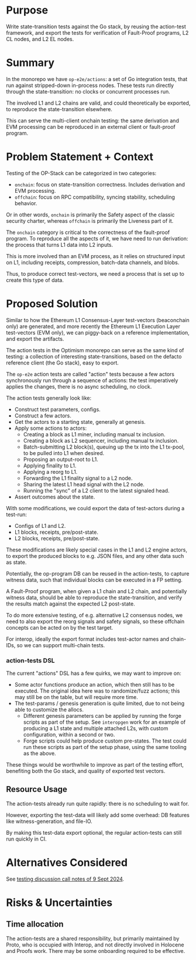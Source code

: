 # Purpose

<!-- This section is also sometimes called “Motivations” or “Goals”. -->

<!-- It is fine to remove this section from the final document,
but understanding the purpose of the doc when writing is very helpful. -->

Write state-transition tests against the Go stack, by reusing the action-test framework,
and export the tests for verification of Fault-Proof programs, L2 CL nodes, and L2 EL nodes. 

# Summary

<!-- Most (if not all) documents should have a summary.
While the length will likely be proportional to the length of the full document,
the summary should be as succinct as possible. -->

In the monorepo we have `op-e2e/actions`:
a set of Go integration tests, that run against stripped-down in-process nodes.
These tests run directly through the state-transition: no clocks or concurrent processes run.

The involved L1 and L2 chains are valid, and could theoretically be exported,
to reproduce the state-transition elsewhere.

This can serve the multi-client onchain testing:
the same derivation and EVM processing can be reproduced
in an external client or fault-proof program.

# Problem Statement + Context

<!-- Describe the specific problem that the document is seeking to address as well
as information needed to understand the problem and design space.
If more information is needed on the costs of the problem,
this is a good place to that information. -->

Testing of the OP-Stack can be categorized in two categories:
- `onchain`: focus on state-transition correctness. Includes derivation and EVM processing.
- `offchain`: focus on RPC compatibility, syncing stability, scheduling behavior.

Or in other words, `onchain` is primarily the Safety aspect of the classic security charter,
whereas `offchain` is primarily the Liveness part of it.

The `onchain` category is critical to the correctness of the fault-proof program.
To reproduce all the aspects of it, we have need to run derivation:
the process that turns L1 data into L2 inputs.

This is more involved than an EVM process, as it relies on structured input on L1,
including receipts, compression, batch-data channels, and blobs.

Thus, to produce correct test-vectors,
we need a process that is set up to create this type of data.

# Proposed Solution

<!-- A high level overview of the proposed solution.
When there are multiple alternatives there should be an explanation
of why one solution was picked over other solutions.
As a rule of thumb, including code snippets (except for defining an external API)
is likely too low level. -->

Similar to how the Ethereum L1 Consensus-Layer test-vectors (beaconchain only) are generated,
and more recently the Ethereum L1 Execution Layer test-vectors (EVM only),
we can piggy-back on a reference implementation, and export the artifacts.

The action tests in the Optimism monorepo can serve as the same kind of testing:
a collection of interesting state-transitions, based on the defacto reference client (the Go stack),
easy to export.

The `op-e2e` action tests are called "action" tests because a
few actors synchronously run through a sequence of actions:
the test imperatively applies the changes, there is no async scheduling, no clock.

The action tests generally look like:
- Construct test parameters, configs.
- Construct a few actors.
- Get the actors to a starting state, generally at genesis.
- Apply some actions to actors:
  - Creating a block as L1 miner, including manual tx inclusion.
  - Creating a block as L2 sequencer, including manual tx inclusion.
  - Batch-submitting L2 block(s), queuing up the tx into the L1 tx-pool, to be pulled into L1 when desired.
  - Proposing an output-root to L1.
  - Applying finality to L1.
  - Applying a reorg to L1.
  - Forwarding the L1 finality signal to a L2 node.
  - Sharing the latest L1 head signal with the L2 node.
  - Running the "sync" of a L2 client to the latest signaled head.
- Assert outcomes about the state.

With some modifications, we could export the data of test-actors during a test-run:
- Configs of L1 and L2.
- L1 blocks, receipts, pre/post-state.
- L2 blocks, receipts, pre/post-state.

These modifications are likely special cases in the L1 and L2 engine actors,
to export the produced blocks to e.g. JSON files, and any other data such as state.

Potentially, the op-program DB can be reused in the action-tests,
to capture witness data, such that individual blocks can be executed in a FP setting.

A Fault-Proof program, when given a L1 chain and L2 chain,
and potentially witness data, should be able to reproduce the state-transition,
and verify the results match against the expected L2 post-state.

To do more extensive testing, of e.g. alternative L2 consensus nodes,
we need to also export the reorg signals and safety signals,
so these offchain concepts can be acted on by the test target.

For interop, ideally the export format includes test-actor names and chain-IDs,
so we can support multi-chain tests.

### action-tests DSL

The current "actions" DSL has a few quirks, we may want to improve on:
- Some actor functions produce an action, which then still has to be executed.
  The original idea here was to randomize/fuzz actions; this may still be on the table, but will require more time.
- The test-params / genesis generation is quite limited, due to not being able to customize the allocs.
    - Different genesis parameters can be applied by running the forge scripts as part of the setup.
      See `interopgen` work for an example of producing a L1 state and multiple attached L2s, with custom configuration, within a second or two.
    - Forge scripts could help produce custom pre-states. The test could run these scripts as part of the setup phase, using the same tooling as the above.

These things would be worthwhile to improve as part of the testing effort, benefiting both the Go stack, and quality of exported test vectors.

## Resource Usage

<!-- What is the resource usage of the proposed solution?
Does it consume a large amount of computational resources or time? -->

The action-tests already run quite rapidly: there is no scheduling to wait for.

However, exporting the test-data will likely add some overhead:
DB features like witness-generation, and file-IO.

By making this test-data export optional, the regular action-tests can still run quickly in CI.

# Alternatives Considered

<!-- List out a short summary of each possible solution that was considered.
Comparing the effort of each solution -->

See [testing discussion call notes of 9 Sept 2024](https://www.notion.so/oplabs/Weekly-Sync-09-09-2024-implementation-discussions-for-testing-improvements-103c4ed68cc24137af92aaa115292d06).

# Risks & Uncertainties

<!-- An overview of what could go wrong.
Also any open questions that need more work to resolve. -->

## Time allocation

The action-tests are a shared responsibility, but primarily maintained by Proto,
who is occupied with Interop, and not directly involved in Holocene and Proofs work.
There may be some onboarding required to be effective.

